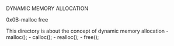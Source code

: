 DYNAMIC MEMORY ALLOCATION

0x0B-malloc free

This directory is about the concept of dynamic memory allocation
	- malloc();
	- calloc();
	- realloc();
	- free();
